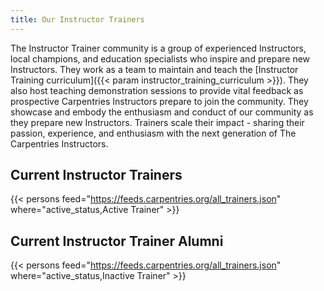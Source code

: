 ```yaml
---
title: Our Instructor Trainers
---
```


The Instructor Trainer community is a group of experienced Instructors, local champions, and education specialists who inspire and prepare new Instructors. They work as a team to maintain and teach the [Instructor Training curriculum]({{< param instructor_training_curriculum >}}). They also host teaching demonstration sessions to provide vital feedback as prospective Carpentries Instructors prepare to join the community. They showcase and embody the enthusiasm and conduct of our community as they prepare new Instructors. Trainers scale their impact - sharing their passion, experience, and enthusiasm with the next generation of The Carpentries Instructors.

## Current Instructor Trainers

{{< persons feed="https://feeds.carpentries.org/all_trainers.json" where="active_status,Active Trainer" >}}

## Current Instructor Trainer Alumni 

{{< persons feed="https://feeds.carpentries.org/all_trainers.json" where="active_status,Inactive Trainer" >}}